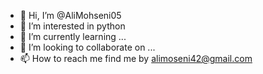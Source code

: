 - 👋 Hi, I’m @AliMohseni05
- 👀 I’m interested in python 
- 🌱 I’m currently learning ...
- 💞️ I’m looking to collaborate on ...
- 📫 How to reach me find me by alimoseni42@gmail.com 

<!---
AliMohseni05/AliMohseni05 is a ✨ special ✨ repository because its `README.md` (this file) appears on your GitHub profile.
You can click the Preview link to take a look at your changes.
--->
